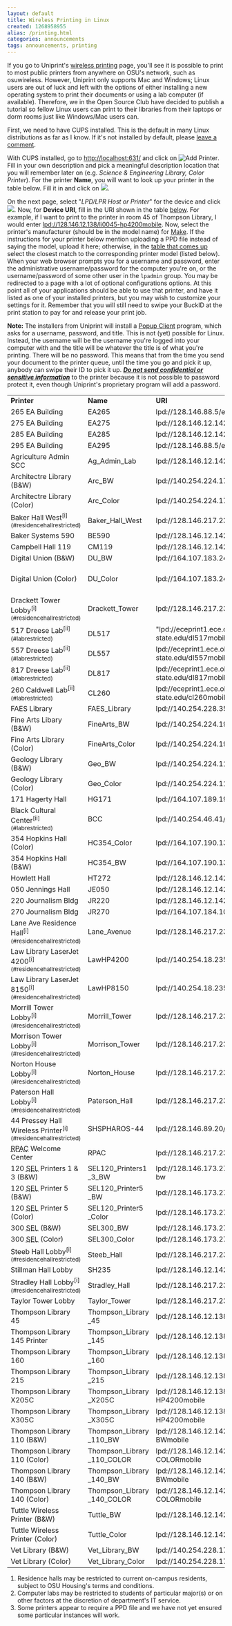 ```yaml
---
layout: default
title: Wireless Printing in Linux
created: 1268958955
alias: /printing.html
categories: announcements
tags: announcements, printing
---
```

If you go to Uniprint's [wireless printing](http://uniprint.osu.edu/printman/osuprintmap/) page, you'll see it is possible to print to most public printers from anywhere on OSU's network, such as osuwireless. However, Uniprint only supports Mac and Windows; Linux users are out of luck and left with the options of either installing a new operating system to print their documents or using a lab computer (if available). Therefore, we in the Open Source Club have decided to publish a tutorial so fellow Linux users can print to their libraries from their laptops or dorm rooms just like Windows/Mac users can.

First, we need to have CUPS installed. This is the default in many Linux distributions as far as I know. If it's not installed by default, please [leave a comment](/comment/reply/241#comment-form).

With CUPS installed, go to [http://localhost:631/](http://localhost:631/) and click on ![Add Printer](/sites/default/files/button-add-printer_0.gif). Fill in your own description and pick a meaningful description location that you will remember later on (e.g. _Science & Engineering Library, Color Printer_). For the printer **Name**, you will want to look up your printer in the table below. Fill it in and click on ![](/sites/default/files/button-continue_0.gif).

On the next page, select "_LPD/LPR Host or Printer_" for the device and click ![](/sites/default/files/button-continue_0.gif). Now, for **Device URI**, fill in the URI shown in the table [below](#printerlist). For example, if I want to print to the printer in room 45 of Thompson Library, I would enter <u>lpd://128.146.12.138/li0045-hp4200mobile</u>. Now, select the printer's manufacturer (should be in the model name) for [Make](/sites/default/files/cups_manufacturer_page.png). If the instructions for your printer below mention uploading a PPD file instead of saying the model, upload it here; otherwise, in the [table that comes up](/sites/default/files/cups_model_page.png) select the closest match to the corresponding printer model (listed below). When your web browser prompts you for a username and password, enter the administrative username/password for the computer you're on, or the username/password of some other user in the `lpadmin` group. You may be redirected to a page with a lot of optional configurations options. At this point all of your applications should be able to use that printer, and have it listed as one of your installed printers, but you may wish to customize your settings for it. Remember that you will still need to swipe your BuckID at the print station to pay for and release your print job.

**Note:** The installers from Uniprint will install a [Popup Client](/sites/default/files/pharos_popup.png) program, which asks for a username, password, and title. This is not (yet) possible for Linux. Instead, the username will be the username you're logged into your computer with and the title will be whatever the title is of what you're printing. There will be no password. This means that from the time you send your document to the printer queue, until the time you go and pick it up, anybody can swipe their ID to pick it up. **_<u>Do not send confidential or sensitive information</u>_** to the printer because it is not possible to password protect it, even though Uniprint's proprietary program will add a password.

<style type="text/css">table#printerlist {border-width:1px;} ol.romanlist{list-style-type:lower-roman;} td.title {font-weight:bold;}</style>  

<table id="printerlist">

<tbody>

<tr class="title">

<td class="title">Printer</td>

<td class="title">Name</td>

<td class="title">URI</td>

<td class="title">Model</td>

</tr>

<tr class="odd">

<td title="Room 265, 209 W. 18th Ave. (EA)">265 EA Building</td>

<td>EA265</td>

<td>lpd://128.146.88.5/eamobile</td>

<td>HP LaserJet 4200 Series</td>

</tr>

<tr class="even">

<td title="Room 275, 209 W. 18th Ave. (EA)">275 EA Building</td>

<td>EA275</td>

<td>lpd://128.146.12.142/eamobile1</td>

<td>HP LaserJet 4200 Series</td>

</tr>

<tr class="odd">

<td title="Room 285, 209 W. 18th Ave. (EA)">285 EA Building</td>

<td>EA285</td>

<td>lpd://128.146.12.142/eamobile1</td>

<td>HP LaserJet 4200 Series</td>

</tr>

<tr class="even">

<td title="Room 295, 209 W. 18th Ave. (EA)">295 EA Building</td>

<td>EA295</td>

<td>lpd://128.146.88.5/eamobile</td>

<td>HP LaserJet 4200 Series</td>

</tr>

<tr class="odd">

<td title="Agriculture Admin Building SCC (Room 005)">Agriculture Admin SCC</td>

<td>Ag_Admin_Lab</td>

<td>lpd://128.146.12.142/agmobile</td>

<td>HP LaserJet 4200 Series</td>

</tr>

<tr class="even">

<td title="Architecture Library - Knowlton Hall Room 0400">Architectre Library (B&W)</td>

<td>Arc_BW</td>

<td>lpd://140.254.224.171/arcbwmobile</td>

<td>HP LaserJet 4200 Series</td>

</tr>

<tr class="odd">

<td title="Architecture Library - Knowlton Hall Room 0400">Architectre Library (Color)</td>

<td>Arc_Color</td>

<td>lpd://140.254.224.171/arccolormobile</td>

<td>LANIER LD228c</td>

</tr>

<tr class="even">

<td title="The Ohio State University Baker Hall West">Baker Hall West<sup>[i](#residencehallrestricted)</sup></td>

<td>Baker_Hall_West</td>

<td>lpd://128.146.217.231/bakerwestspool1</td>

<td>HP LaserJet 5000 Series</td>

</tr>

<tr class="odd">

<td title="Baker Systems Engineering Building">Baker Systems 590</td>

<td>BE590</td>

<td>lpd://128.146.12.142/bemobile</td>

<td>HP LaserJet 4200 Series</td>

</tr>

<tr class="even">

<td title="Campbell Hall Room 119">Campbell Hall 119</td>

<td>CM119</td>

<td>lpd://128.146.12.142/cmmobile</td>

<td>HP LaserJet 4200 Series</td>

</tr>

<tr class="odd">

<td title="OSU Science &amp; Engineering Library, Digital Union, 3rd Floor">Digital Union (B&W)</td>

<td>DU_BW</td>

<td>lpd://164.107.183.24/digitalunion_bwmobile</td>

<td>HP LaserJet 4345 MFP</td>

</tr>

<tr class="even">

<td title="OSU Science &amp; Engineering Library, Digital Union, 3rd Floor">Digital Union (Color)</td>

<td>DU_Color</td>

<td>lpd://164.107.183.24/digitalunion_colormobile</td>

<td>(Upload [xrx7655.ppd](/sites/default/files/stp-pcl-5.5.1.ppd)<sup><abbr title="Upload this file into your CUPS interface instead of selecting a manufacturer">[iii](#untested)</abbr></sup> file)</td>

</tr>

<tr class="odd">

<td title="The Ohio State University Drackett Tower">Drackett Tower Lobby<sup>[i](#residencehallrestricted)</sup></td>

<td>Drackett_Tower</td>

<td>lpd://128.146.217.231/drackettspool1</td>

<td>(Upload [stp-pcl-5.5.1.ppd](/sites/default/files/stp-pcl-5.5.1.ppd)<sup><abbr title="Upload this file into your CUPS interface instead of selecting a manufacturer">[iii](#untested)</abbr></sup> file)</td>

</tr>

<tr class="even">

<td title="Dreese Laboratories, Room 517">517 Dreese Lab<sup>[ii](#labrestricted)</sup></td>

<td>DL517</td>

<td>"lpd://eceprint1.ece.ohio-state.edu/dl517mobile1</td>

<td>HP LaserJet 4300 Series</td>

</tr>

<tr class="odd">

<td title="Dreese Laboratories, Room 557">557 Dreese Lab<sup>[ii](#labrestricted)</sup></td>

<td>DL557</td>

<td>lpd://eceprint1.ece.ohio-state.edu/dl557mobile1</td>

<td>HP LaserJet 4300 Series</td>

</tr>

<tr class="even">

<td title="Dreese Laboratories, Room 817">817 Dreese Lab<sup>[ii](#labrestricted)</sup></td>

<td>DL817</td>

<td>lpd://eceprint1.ece.ohio-state.edu/dl817mobile1</td>

<td>HP LaserJet 4300 Series</td>

</tr>

<tr class="odd">

<td title="Caldwell Laboratory, Room 260">260 Caldwell Lab<sup>[ii](#labrestricted)</sup></td>

<td>CL260</td>

<td>lpd://eceprint1.ece.ohio-state.edu/cl260mobile1</td>

<td>HP LaserJet 4300 Series</td>

</tr>

<tr class="even">

<td title="OSU Agriculture Admin Building (Room 045)">FAES Library</td>

<td>FAES_Library</td>

<td>lpd://140.254.228.35/agadminmobile</td>

<td>HP LaserJet 4200 Series</td>

</tr>

<tr class="odd">

<td title="Wexner Center Fine Arts Library (Room 0035L)">Fine Arts Libary (B&W)</td>

<td>FineArts_BW</td>

<td>lpd://140.254.224.198/finartbwmobile</td>

<td>HP LaserJet 4200 Series</td>

</tr>

<tr class="even">

<td title="Wexner Center Fine Arts Library (Room 0035L)">Fine Arts Library (Color)</td>

<td>FineArts_Color</td>

<td>lpd://140.254.224.198/finartcolormobile</td>

<td>HP color LaserJet 4600</td>

</tr>

<tr class="odd">

<td title="Geology Library - Orton Hall Room 0180">Geology Library (B&W)</td>

<td>Geo_BW</td>

<td>lpd://140.254.224.110/geomobile</td>

<td>HP Color LaserJet 4700</td>

</tr>

<tr class="even">

<td title="Geology Library - Orton Hall Room 0180">Geology Library (Color)</td>

<td>Geo_Color</td>

<td>lpd://140.254.224.110/geomobilecolor</td>

<td>HP Color LaserJet 4700</td>

</tr>

<tr class="odd">

<td title="Hagerty Hall Room 171">171 Hagerty Hall</td>

<td>HG171</td>

<td>lpd://164.107.189.195/hgmobile</td>

<td>HP LaserJet 4200 Series</td>

</tr>

<tr class="even">

<td title="OSU Hale Hall Rooms 0100 &amp; 0135">Black Cultural Center<sup>[ii](#labrestricted)</sup></td>

<td>BCC</td>

<td>lpd://140.254.46.41/bccmobile1</td>

<td>HP LaserJet 4050 Series</td>

</tr>

<tr class="odd">

<td title="Hopkins Hall Room 354">354 Hopkins Hall (Color)</td>

<td>HC354_Color</td>

<td>lpd://164.107.190.133/HCcolormobile</td>

<td>LANIER LP 036c</td>

</tr>

<tr class="even">

<td title="Hopkins Hall Room 354">354 Hopkins Hall (B&W)</td>

<td>HC354_BW</td>

<td>lpd://164.107.190.133/HCbwmobile</td>

<td>HP LaserJet 4200 Series</td>

</tr>

<tr class="odd">

<td title="Howlett Hall Room 272">Howlett Hall</td>

<td>HT272</td>

<td>lpd://128.146.12.142/htmobile</td>

<td>HP LaserJet 4200 Series</td>

</tr>

<tr class="even">

<td title="Jennings Hall Room 050">050 Jennings Hall</td>

<td>JE050</td>

<td>lpd://128.146.12.142/jemobile</td>

<td>HP LaserJet 4200 Series</td>

</tr>

<tr class="odd">

<td title="Journalism Building Room 220">220 Journalism Bldg</td>

<td>JR220</td>

<td>lpd://128.146.12.142/jrmobile</td>

<td>HP LaserJet 4200 Series</td>

</tr>

<tr class="even">

<td title="Journalism Building Room 270">270 Journalism Bldg</td>

<td>JR270</td>

<td>lpd://164.107.184.10/jr272mobile</td>

<td>HP LaserJet 4200 Series</td>

</tr>

<tr class="odd">

<td title="328 W. Lane Ave, Lobby">Lane Ave Residence Hall<sup>[i](#residencehallrestricted)</sup></td>

<td>Lane_Avenue</td>

<td>lpd://128.146.217.231/lanespool1</td>

<td>HP LaserJet 4000 Series</td>

</tr>

<tr class="even">

<td title="2nd Floor Drinko Hall">Law Library LaserJet 4200<sup>[i](#residencehallrestricted)</sup></td>

<td>LawHP4200</td>

<td>lpd://140.254.18.235/LawHP4200</td>

<td>HP LaserJet 4200 Series</td>

</tr>

<tr class="odd">

<td title="2nd Floor Drinko Hall">Law Library LaserJet 8150<sup>[i](#residencehallrestricted)</sup></td>

<td>LawHP8150</td>

<td>lpd://140.254.18.235/LawHP8150</td>

<td>HP LaserJet 8150 Series</td>

</tr>

<tr class="even">

<td title="Morrill Tower 3rd Floor">Morrill Tower Lobby<sup>[i](#residencehallrestricted)</sup></td>

<td>Morrill_Tower</td>

<td>lpd://128.146.217.231/morrillspool1</td>

<td>HP LaserJet 4200 Series</td>

</tr>

<tr class="odd">

<td title="The Ohio State University Morrison Tower">Morrison Tower Lobby<sup>[i](#residencehallrestricted)</sup></td>

<td>Morrison_Tower</td>

<td>lpd://128.146.217.231/morrisonspool1</td>

<td>HP LaserJet 4000 Series</td>

</tr>

<tr class="even">

<td title="Norton House 1st Floor">Norton House Lobby<sup>[i](#residencehallrestricted)</sup></td>

<td>Norton_House</td>

<td>lpd://128.146.217.231/nortonspool1</td>

<td>HP LaserJet 4050 Series</td>

</tr>

<tr class="odd">

<td title="The Ohio State University Paterson Hall">Paterson Hall Lobby<sup>[i](#residencehallrestricted)</sup></td>

<td>Paterson_Hall</td>

<td>lpd://128.146.217.231/patersonspool1</td>

<td>HP LaserJet 4100 Series</td>

</tr>

<tr class="even">

<td title="Pressey Hall Room 044">44 Pressey Hall Wireless Printer<sup>[i](#residencehallrestricted)</sup></td>

<td>SHSPHAROS-44</td>

<td>lpd://128.146.89.20/shspharos-44mobile</td>

<td>HP LaserJet 4250</td>

</tr>

<tr class="odd">

<td title="Recreation and Physical Activity Center Lobby"><abbr title="Recreation and Physical Activity Center">RPAC</abbr> Welcome Center</td>

<td>RPAC</td>

<td>lpd://128.146.217.231/rpacspool1</td>

<td>HP LaserJet 2430</td>

</tr>

<tr class="even">

<td title="OSU Science &amp; Engineering Library 1st Floor">120 <abbr title="Science &amp; Engineering Library">SEL</abbr> Printers 1 & 3 (B&W)</td>

<td>SEL120_Printers1  
_3_BW</td>

<td>lpd://128.146.173.27/sel0120mobile-1-3-bw</td>

<td>HP LaserJet 4200 Series</td>

</tr>

<tr class="odd">

<td title="OSU Science &amp; Engineering Library 1st Floor">120 <abbr title="Science &amp; Engineering Library">SEL</abbr> Printer 5 (B&W)</td>

<td>SEL120_Printer5  
_BW</td>

<td>lpd://128.146.173.27/sel0120mobile-5-bw</td>

<td>HP Color LaserJet 4700</td>

</tr>

<tr class="even">

<td title="OSU Science &amp; Engineering Library 1st Floor">120 <abbr title="Science &amp; Engineering Library">SEL</abbr> Printer 5 (Color)</td>

<td>SEL120_Printer5  
_Color</td>

<td>lpd://128.146.173.27/sel0120mobile-5-color</td>

<td>HP Color LaserJet 4700</td>

</tr>

<tr class="odd">

<td title="OSU Science &amp; Engineering Library 3rd Floor">300 <abbr title="Science &amp; Engineering Library">SEL</abbr> (B&W)</td>

<td>SEL300_BW</td>

<td>lpd://128.146.173.27/sel0300mobile-bw</td>

<td>HP Color LaserJet 4700</td>

</tr>

<tr class="even">

<td title="OSU Science &amp; Engineering Library 3rd Floor">300 <abbr title="Science &amp; Engineering Library">SEL</abbr> (Color)</td>

<td>SEL300_Color</td>

<td>lpd://128.146.173.27/sel0300mobile-color</td>

<td>HP Color LaserJet 4700</td>

</tr>

<tr class="odd">

<td title="Steeb Hall 1st Floor">Steeb Hall Lobby<sup>[i](#residencehallrestricted)</sup></td>

<td>Steeb_Hall</td>

<td>lpd://128.146.217.231/steebspool1</td>

<td>HP LaserJet 4100 Series</td>

</tr>

<tr class="even">

<td title="Stillman Hall Room 0235">Stillman Hall Lobby</td>

<td>SH235</td>

<td>lpd://128.146.12.142/shmobile</td>

<td>HP LaserJet 4200 Series</td>

</tr>

<tr class="odd">

<td title="The Ohio State University Stradley Hall">Stradley Hall Lobby<sup>[i](#residencehallrestricted)</sup></td>

<td>Stradley_Hall</td>

<td>lpd://128.146.217.231/stradleyspool1</td>

<td>HP LaserJet 4000 Series</td>

</tr>

<tr class="even">

<td title="Taylor Tower 1st Floor">Taylor Tower Lobby</td>

<td>Taylor_Tower</td>

<td>lpd://128.146.217.231/taylorspool1</td>

<td>HP LaserJet 4240</td>

</tr>

<tr class="odd">

<td title="OSU Thompson Library (LI) Room 45">Thompson Library 45</td>

<td>Thompson_Library  
_45</td>

<td>lpd://128.146.12.138/li0045-HP4200mobile</td>

<td>HP LaserJet 4200 Series</td>

</tr>

<tr class="even">

<td title="OSU Thompson Library (LI) Room 145">Thompson Library 145 Printer</td>

<td>Thompson_Library  
_145</td>

<td>lpd://128.146.12.138/li0145-HP4200mobile</td>

<td>HP LaserJet 4200 Series</td>

</tr>

<tr class="odd">

<td title="OSU Thompson Library (LI) Room 160">Thompson Library 160</td>

<td>Thompson_Library  
_160</td>

<td>lpd://128.146.12.138/li0160-HP4200mobile</td>

<td>HP LaserJet 4200 Series</td>

</tr>

<tr class="even">

<td title="OSU Thompson Library (LI) Room 215">Thompson Library 215</td>

<td>Thompson_Library  
_215</td>

<td>lpd://128.146.12.138/li0215-HP4200mobile</td>

<td>HP LaserJet 4200 Series</td>

</tr>

<tr class="odd">

<td title="OSU Thompson Library (LI) Room X205C">Thompson Library X205C</td>

<td>Thompson_Library  
_X205C</td>

<td>lpd://128.146.12.138/lix0205c-HP4200mobile</td>

<td>HP LaserJet 4200 Series</td>

</tr>

<tr class="even">

<td title="OSU Thompson Library (LI) Room X305C">Thompson Library X305C</td>

<td>Thompson_Library  
_X305C</td>

<td>lpd://128.146.12.138/lix0305c-HP4200mobile</td>

<td>HP LaserJet 4200 Series</td>

</tr>

<tr class="odd">

<td title="OSU Thompson Library (LI) Room 110">Thompson Library 110 (B&W)</td>

<td>Thompson_Library  
_110_BW</td>

<td>lpd://128.146.12.142/li110-HP3530-BWmobile</td>

<td>HP Color LaserJet CM3530 MFP</td>

</tr>

<tr class="even">

<td title="OSU Thompson Library (LI) Room 110">Thompson Library 110 (Color)</td>

<td>Thompson_Library  
_110_COLOR</td>

<td>lpd://128.146.12.142/li110-HP3530-COLORmobile</td>

<td>HP Color LaserJet CM3530 MFP</td>

</tr>

<tr class="odd">

<td title="OSU Thompson Library (LI) Room 140">Thompson Library 140 (B&W)</td>

<td>Thompson_Library  
_140_BW</td>

<td>lpd://128.146.12.142/li140-HP3530-BWmobile</td>

<td>HP Color LaserJet CM3530 MFP</td>

</tr>

<tr class="even">

<td title="OSU Thompson Library (LI) Room 140">Thompson Library 140 (Color)</td>

<td>Thompson_Library  
_140_COLOR</td>

<td>lpd://128.146.12.142/li140-HP3530-COLORmobile</td>

<td>HP Color LaserJet CM3530 MFP</td>

</tr>

<tr class="odd">

<td title="UniPrint, 2055 Millikin Way (Tuttle Parking Garage)">Tuttle Wireless Printer (B&W)</td>

<td>Tuttle_BW</td>

<td>lpd://128.146.12.142/TuttleMFD_bw</td>

<td>(Upload "[CNRC288X1.PPD](/sites/default/files/CNRC288X1.PPD)")</td>

</tr>

<tr class="even">

<td title="UniPrint, 2055 Millikin Way (Tuttle Parking Garage)">Tuttle Wireless Printer (Color)</td>

<td>Tuttle_Color</td>

<td>lpd://128.146.12.142/tuttlemfd_color</td>

<td>(Upload "[CNRC288X1.PPD](/sites/default/files/CNRC288X1.PPD)")</td>

</tr>

<tr class="odd">

<td title="Veterinary Medicine Academic Building, 2nd Floor">Vet Library (B&W)</td>

<td>Vet_Library_BW</td>

<td>lpd://140.254.228.17/vetmobile</td>

<td>HP Color LaserJet 4700</td>

</tr>

<tr class="even">

<td title="Veterinary Medicine Academic Building, 2nd Floor">Vet Library (Color)</td>

<td>Vet_Library_Color</td>

<td>lpd://140.254.228.17/vetmobilecolor</td>

<td>HP Color LaserJet 4700</td>

</tr>

</tbody>

</table>

1.  Residence halls may be restricted to current on-campus residents, subject to OSU Housing's terms and conditions.
2.  Computer labs may be restricted to students of particular major(s) or on other factors at the discretion of department's IT service.
3.  Some printers appear to require a PPD file and we have not yet ensured some particular instances will work.
